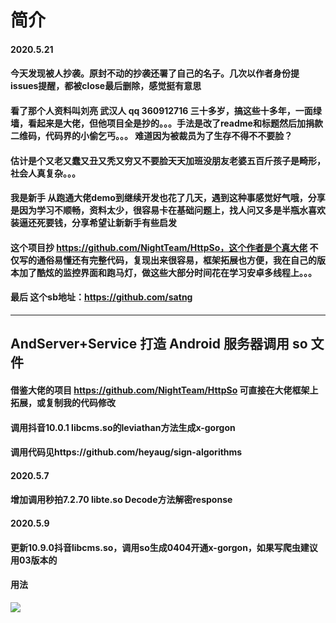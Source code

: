 # 简介
#### 2020.5.21
#### 今天发现被人抄袭。原封不动的抄袭还署了自己的名子。几次以作者身份提issues提醒，都被close最后删除，感觉挺有意思
#### 看了那个人资料叫刘亮 武汉人 qq 360912716 三十多岁，搞这些十多年，一面绿墙，看起来是大佬，但他项目全是抄的。。。手法是改了readme和标题然后加捐款二维码，代码界的小偷乞丐。。。 难道因为被裁员为了生存不得不不要脸？
#### 估计是个又老又蠢又丑又秃又穷又不要脸天天加班没朋友老婆五百斤孩子是畸形，社会人真复杂。。。
#### 我是新手 从跑通大佬demo到继续开发也花了几天，遇到这种事感觉好气哦，分享是因为学习不顺畅，资料太少，很容易卡在基础问题上，找人问又多是半瓶水喜欢装逼还死要钱，分享希望让新新手有些启发
#### 这个项目抄 https://github.com/NightTeam/HttpSo，这个作者是个真大佬 不仅写的通俗易懂还有完整代码，复现出来很容易，框架拓展也方便，我在自己的版本加了酷炫的监控界面和跑马灯，做这些大部分时间花在学习安卓多线程上。。。 

#### 最后 这个sb地址：https://github.com/satng 
---
## AndServer+Service 打造 Android 服务器调用 so 文件
#### 借鉴大佬的项目 https://github.com/NightTeam/HttpSo 可直接在大佬框架上拓展，或复制我的代码修改
#### 调用抖音10.0.1 libcms.so的leviathan方法生成x-gorgon
#### 调用代码见https://github.com/heyaug/sign-algorithms

#### 2020.5.7 
#### 增加调用秒拍7.2.70 libte.so Decode方法解密response

#### 2020.5.9
#### 更新10.9.0抖音libcms.so，调用so生成0404开通x-gorgon，如果写爬虫建议用03版本的

#### 用法
![](./png/1.png "")

